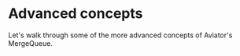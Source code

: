 # Advanced concepts

Let's walk through some of the more advanced concepts of Aviator's MergeQueue.
